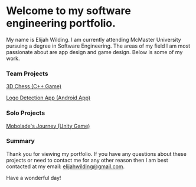 # Welcome to my software engineering portfolio.

My name is Elijah Wilding. I am currently attending McMaster University pursuing a degree in Software Engineering. The areas of my field I am most passionate about are app design and game design. Below is some of my work.

### Team Projects

[3D Chess (C++ Game)](http://wildingelijah.github.io/3DChess)

[Logo Detection App (Android App)](http://wildingelijah.github.io/LogoDetectionApp)

### Solo Projects

[Mobolade's Journey (Unity Game)](http://wildingelijah.github.io/MoboladesJourney)

### Summary

Thank you for viewing my portfolio. If you have any questions about these projects or need to contact me for any other reason then I am best contacted at my email: elijahwilding@gmail.com.

Have a wonderful day!
